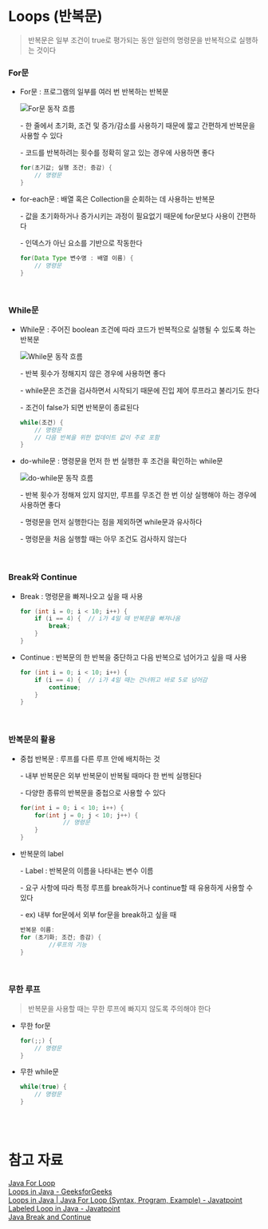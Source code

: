 # Loops (반복문)

> 반복문은 일부 조건이 true로 평가되는 동안 일련의 명령문을 반복적으로 실행하는 것이다

### For문

- For문 : 프로그램의 일부를 여러 번 반복하는 반복문
    
    ![For문 동작 흐름](https://media.geeksforgeeks.org/wp-content/uploads/loop2.png)
    
    \- 한 줄에서 초기화, 조건 및 증가/감소를 사용하기 때문에 짧고 간편하게 반복문을 사용할 수 있다
    
    \- 코드를 반복하려는 횟수를 정확히 알고 있는 경우에 사용하면 좋다
    
    ```java
    for(초기값; 실행 조건; 증감) {
        // 명령문
    }
    ```
    
- for-each문 : 배열 혹은 Collection을 순회하는 데 사용하는 반복문
    
    \- 값을 초기화하거나 증가시키는 과정이 필요없기 때문에 for문보다 사용이 간편하다
    
    \- 인덱스가 아닌 요소를 기반으로 작동한다
    
    ```java
    for(Data Type 변수명 : 배열 이름) {
        // 명령문
    }
    ```

<br>    

### While문

- While문 : 주어진 boolean 조건에 따라 코드가 반복적으로 실행될 수 있도록 하는 반복문
    
    ![While문 동작 흐름](https://media.geeksforgeeks.org/wp-content/uploads/Loop1.png)
    
    \- 반복 횟수가 정해지지 않은 경우에 사용하면 좋다
    
    \- while문은 조건을 검사하면서 시작되기 때문에 진입 제어 루프라고 불리기도 한다
    
    \- 조건이 false가 되면 반복문이 종료된다
    
    ```java
    while(조건) {
        // 명령문
        // 다음 반복을 위한 업데이트 값이 주로 포함
    }
    ```
    
- do-while문 : 명령문을 먼저 한 번 실행한 후 조건을 확인하는 while문
    
    ![do-while문 동작 흐름](https://media.geeksforgeeks.org/wp-content/uploads/loop3.png)
    
    \- 반복 횟수가 정해져 있지 않지만, 루프를 무조건 한 번 이상 실행해야 하는 경우에 사용하면 좋다
    
    \- 명령문을 먼저 실행한다는 점을 제외하면 while문과 유사하다
    
    \- 명령문을 처음 실행할 때는 아무 조건도 검사하지 않는다

<br>

### Break와 Continue

- Break : 명령문을 빠져나오고 싶을 때 사용
    
    ```java
    for (int i = 0; i < 10; i++) {
        if (i == 4) {  // i가 4일 때 반복문을 빠져나옴
            break;
        }
    }
    ```
    
- Continue : 반복문의 한 반복을 중단하고 다음 반복으로 넘어가고 싶을 때 사용
    
    ```java
    for (int i = 0; i < 10; i++) {
        if (i == 4) {  // i가 4일 때는 건너뛰고 바로 5로 넘어감
            continue;
        }
    }
    ```

<br>

### 반복문의 활용

- 중첩 반복문 : 루프를 다른 루프 안에 배치하는 것
    
    \- 내부 반복문은 외부 반복문이 반복될 때마다 한 번씩 실행된다
    
    \- 다양한 종류의 반복문을 중첩으로 사용할 수 있다
    
    ```java
    for(int i = 0; i < 10; i++) {
        for(int j = 0; j < 10; j++) {
                // 명령문
        }
    }
    ```
    
- 반복문의 label
    
    \- Label : 반복문의 이름을 나타내는 변수 이름
    
    \- 요구 사항에 따라 특정 루프를 break하거나 continue할 때 유용하게 사용할 수 있다
    
    \- ex) 내부 for문에서 외부 for문을 break하고 싶을 때
    
    ```java
    반복문 이름:    
    for (초기화; 조건; 증감) {    
    		//루프의 기능    
    }
    ```

<br> 

### 무한 루프

> 반복문을 사용할 때는 무한 루프에 빠지지 않도록 주의해야 한다
- 무한 for문
    
    ```java
    for(;;) {
        // 명령문
    }
    ```
    
- 무한 while문
    
    ```java
    while(true) {
        // 명령문
    }
    ```

<br><br>

# 참고 자료

[Java For Loop](https://www.w3schools.com/java/java_for_loop.asp)<br>
[Loops in Java - GeeksforGeeks](https://www.geeksforgeeks.org/loops-in-java/)<br>
[Loops in Java | Java For Loop (Syntax, Program, Example) - Javatpoint](https://www.javatpoint.com/java-for-loop)<br>
[Labeled Loop in Java - Javatpoint](https://www.javatpoint.com/labeled-loop-in-java)<br>
[Java Break and Continue](https://www.w3schools.com/java/java_break.asp)